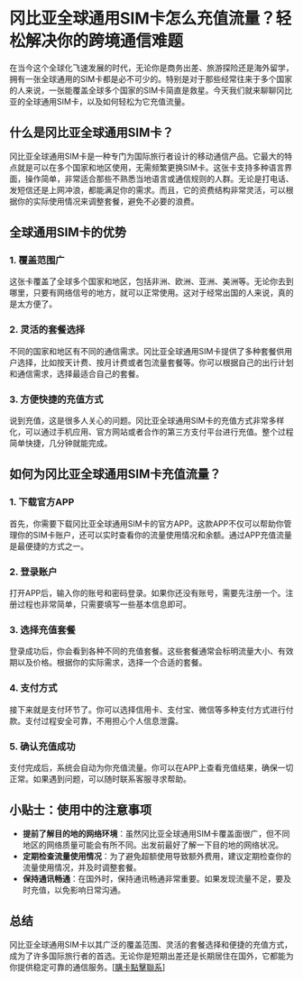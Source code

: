 # 冈比亚全球通用SIM卡怎么充值流量？轻松解决你的跨境通信难题

在当今这个全球化飞速发展的时代，无论你是商务出差、旅游探险还是海外留学，拥有一张全球通用的SIM卡都是必不可少的。特别是对于那些经常往来于多个国家的人来说，一张能覆盖全球多个国家的SIM卡简直是救星。今天我们就来聊聊冈比亚的全球通用SIM卡，以及如何轻松为它充值流量。

## 什么是冈比亚全球通用SIM卡？

冈比亚全球通用SIM卡是一种专门为国际旅行者设计的移动通信产品。它最大的特点就是可以在多个国家和地区使用，无需频繁更换SIM卡。这张卡支持多种语言界面，操作简单，非常适合那些不熟悉当地语言或通信规则的人群。无论是打电话、发短信还是上网冲浪，都能满足你的需求。而且，它的资费结构非常灵活，可以根据你的实际使用情况来调整套餐，避免不必要的浪费。

## 全球通用SIM卡的优势

### 1. 覆盖范围广
这张卡覆盖了全球多个国家和地区，包括非洲、欧洲、亚洲、美洲等。无论你去到哪里，只要有网络信号的地方，就可以正常使用。这对于经常出国的人来说，真的是太方便了。

### 2. 灵活的套餐选择
不同的国家和地区有不同的通信需求。冈比亚全球通用SIM卡提供了多种套餐供用户选择，比如按天计费、按月计费或者包流量套餐等。你可以根据自己的出行计划和通信需求，选择最适合自己的套餐。

### 3. 方便快捷的充值方式
说到充值，这是很多人关心的问题。冈比亚全球通用SIM卡的充值方式非常多样化，可以通过手机应用、官方网站或者合作的第三方支付平台进行充值。整个过程简单快捷，几分钟就能完成。

## 如何为冈比亚全球通用SIM卡充值流量？

### 1. 下载官方APP
首先，你需要下载冈比亚全球通用SIM卡的官方APP。这款APP不仅可以帮助你管理你的SIM卡账户，还可以实时查看你的流量使用情况和余额。通过APP充值流量是最便捷的方式之一。

### 2. 登录账户
打开APP后，输入你的账号和密码登录。如果你还没有账号，需要先注册一个。注册过程也非常简单，只需要填写一些基本信息即可。

### 3. 选择充值套餐
登录成功后，你会看到各种不同的充值套餐。这些套餐通常会标明流量大小、有效期以及价格。根据你的实际需求，选择一个合适的套餐。

### 4. 支付方式
接下来就是支付环节了。你可以选择信用卡、支付宝、微信等多种支付方式进行付款。支付过程安全可靠，不用担心个人信息泄露。

### 5. 确认充值成功
支付完成后，系统会自动为你充值流量。你可以在APP上查看充值结果，确保一切正常。如果遇到问题，可以随时联系客服寻求帮助。

## 小贴士：使用中的注意事项

- **提前了解目的地的网络环境**：虽然冈比亚全球通用SIM卡覆盖面很广，但不同地区的网络质量可能会有所不同。出发前最好了解一下目的地的网络状况。
- **定期检查流量使用情况**：为了避免超额使用导致额外费用，建议定期检查你的流量使用情况，并及时调整套餐。
- **保持通讯畅通**：在国外时，保持通讯畅通非常重要。如果发现流量不足，要及时充值，以免影响日常沟通。

## 总结

冈比亚全球通用SIM卡以其广泛的覆盖范围、灵活的套餐选择和便捷的充值方式，成为了许多国际旅行者的首选。无论你是短期出差还是长期居住在国外，它都能为你提供稳定可靠的通信服务。[[購卡點擊聯系](https://t.me/s/esim1088)]